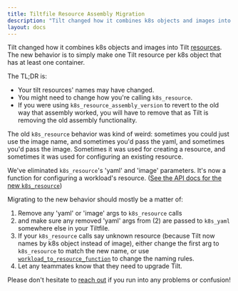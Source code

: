 ```yaml
---
title: Tiltfile Resource Assembly Migration
description: "Tilt changed how it combines k8s objects and images into Tilt resources."
layout: docs
---
```


Tilt changed how it combines k8s objects and images into Tilt [resources](tiltfile_concepts#resources). The new behavior is to simply make one Tilt resource per k8s object that has at least one
container.

The TL;DR is:
* Your tilt resources' names may have changed.
* You might need to change how you're calling `k8s_resource`.
* If you were using `k8s_resource_assembly_version` to revert to the old way that assembly worked, you will have to remove that as Tilt is removing the old assembly functionality.

The old `k8s_resource` behavior was kind of weird: sometimes you could just use
the image name, and sometimes you'd pass the yaml, and sometimes you'd pass the
image. Sometimes it was used for creating a resource, and sometimes it was used
for configuring an existing resource.

We've eliminated `k8s_resource`'s 'yaml' and 'image' parameters. It's now a
function for configuring a workload's resource. ([See the API docs for the new `k8s_resource`](api.html#api.k8s_resource))

Migrating to the new behavior should mostly be a matter of:
1. Remove any 'yaml' or 'image' args to `k8s_resource` calls
2. and make sure any removed 'yaml' args from (2) are passed to `k8s_yaml` somewhere else in your Tiltfile.
3. If your `k8s_resource` calls say unknown resource (because Tilt now names by k8s object instead of image),
   either change the first arg to `k8s_resource` to match the new name, or use [`workload_to_resource_function`](/api.html#api.workload_to_resource_function) to change the naming rules.
4. Let any teammates know that they need to upgrade Tilt.

Please don't hesitate to [reach out](faq.html#q-how-do-i-get-help-with-tilt)
if you run into any problems or confusion!
